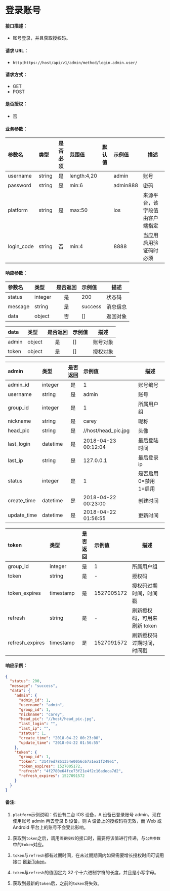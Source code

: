 # 登录账号

#### 接口描述：
- 账号登录，并且获取授权码。

#### 请求 URL：
- `http|https://host/api/v1/admin/method/login.admin.user/`

#### 请求方式：
- GET
- POST

#### 是否授权：
- 否

#### 业务参数：
|参数名|类型|是否必须|范围值|默认值|示例值|描述|
|:----|:---|:---:|:-----|:-----|:-----|-----|
|username |string |是 |length:4,20 | |admin |账号 |
|password |string |是 |min:6 | |admin888 |密码 |
|platform |string |是 |max:50 | |ios |来源平台，该字段值由客户端指定 |
|login_code |string |否 |min:4 | |8888 |当应用启用验证码时必须 |

#### 响应参数：
|参数名|类型|是否返回|示例值|描述|
|:-----|:-----|:---:|:-----|-----|
|status |integer |是 |200 |状态码 |
|message |string |是 |success |消息信息 |
|data |object |否 |[] |返回对象 |

|data|类型|是否返回|示例值|描述|
|:-----|:-----|:---:|:-----|-----|
|admin |object |是 |[] |账号对象 |
|token |object |是 |[] |授权对象 |

|admin|类型|是否返回|示例值|描述|
|:-----|:-----|:---:|:-----|-----|
|admin_id |integer |是 |1 |账号编号 |
|username |string |是 |admin |账号 |
|group_id |integer |是 |1 |所属用户组 |
|nickname |string |是 |carey |昵称 |
|head_pic |string |是 |//host/head_pic.jpg |头像 |
|last_login |datetime |是 |2018-04-23 00:12:04 |最后登陆时间 |
|last_ip |string |是 |127.0.0.1 |最后登录ip |
|status |integer |是 |1 |是否启用 0=禁用 1=启用 |
|create_time |datetime |是 |2018-04-22 00:23:00 |创建时间 |
|update_time |datetime |是 |2018-04-22 01:56:55 |更新时间 |

|token|类型|是否返回|示例值|描述|
|:-----|:-----|:---:|:-----|-----|
|group_id |integer |是 |1 |所属用户组 |
|token |string |是 |- |授权码 |
|token_expires |timestamp |是 |1527005172 |授权码过期时间，时间戳 |
|refresh |string |是 |- |刷新授权码，可用来刷新 token |
|refresh_expires |timestamp |是 |1527091572 |刷新授权码过期时间，时间戳 |

#### 响应示例：
```json
{
  "status": 200,
  "message": "success",
  "data": {
    "admin": {
      "admin_id": 1,
      "username": "admin",
      "group_id": 1,
      "nickname": "carey",
      "head_pic": "//host/head_pic.jpg",
      "last_login": "",
      "last_ip": "",
      "status": 1,
      "create_time": "2018-04-22 00:23:00",
      "update_time": "2018-04-22 01:56:55"
    },
    "token": {
      "group_id": 1,
      "token": "3147ed7851354e0056c67a1ea1f249e1",
      "token_expires": 1527005172,
      "refresh": "4f2780e64fce73f21e4f2c16adeca7d2",
      "refresh_expires": 1527091572
    }
  }
}
```

#### 备注:
1. `platform`示例说明：假设有二台 IOS 设备，A 设备已登录账号 admin，现在使用账号 admin 再去登录 B 设备，则 A 设备上的授权码将无效，而 Web 或 Android 平台上的账号不会受此影响。

2. 获取到`token`之后，调用`需要授权`的接口时，需要将该值进行传递，与`公共参数`中的`token`对应。

3. `token`与`refresh`都有过期时间，在未过期期间内如果需要增长授权时间可调用接口 [刷新Token](/api/admin/user/admin/refresh.admin.token.md "刷新Token")。

4. `token`与`refresh`的值固定为 32 个十六进制字符的长度，并且是小写字母。

5. 获取到最新的`token`后，之前的`token`将失效。
